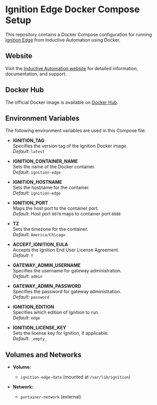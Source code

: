 # Ignition Edge Docker Compose Setup

This repository contains a Docker Compose configuration for running [Ignition Edge](https://inductiveautomation.com/) from Inductive Automation using Docker.

## Website

Visit the [Inductive Automation website](https://inductiveautomation.com/) for detailed information, documentation, and support.

## Docker Hub

The official Docker image is available on [Docker Hub](https://hub.docker.com/r/inductiveautomation/ignition).

## Environment Variables

The following environment variables are used in this Compose file:

- **IGNITION_TAG**  
  Specifies the version tag of the Ignition Docker image.  
  *Default*: `latest`

- **IGNITION_CONTAINER_NAME**  
  Sets the name of the Docker container.  
  *Default*: `ignition-edge`

- **IGNITION_HOSTNAME**  
  Sets the hostname for the container.  
  *Default*: `ignition-edge`

- **IGNITION_PORT**  
  Maps the host port to the container port.  
  *Default*: Host port `8078` maps to container port `8088`

- **TZ**  
  Sets the timezone for the container.  
  *Default*: `America/Chicago`

- **ACCEPT_IGNITION_EULA**  
  Accepts the Ignition End User License Agreement.  
  *Default*: `Y`

- **GATEWAY_ADMIN_USERNAME**  
  Specifies the username for gateway administration.  
  *Default*: `admin`

- **GATEWAY_ADMIN_PASSWORD**  
  Specifies the password for gateway administration.  
  *Default*: `password`

- **IGNITION_EDITION**  
  Specifies which edition of Ignition to run.  
  *Default*: `edge`

- **IGNITION_LICENSE_KEY**  
  Sets the license key for Ignition, if applicable.  
  *Default*: `_empty_`

## Volumes and Networks

- **Volume:**
  - `ignition-edge-data` (mounted at `/var/lib/ignition`)

- **Network:**
  - `portainer-network` (external)
